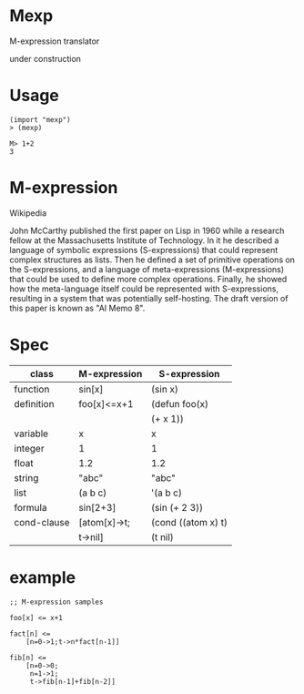 # Mexp
M-expression translator

under construction

# Usage

```
(import "mexp")
> (mexp)

M> 1+2
3
```

# M-expression
Wikipedia

John McCarthy published the first paper on Lisp in 1960 while a research fellow at the Massachusetts Institute of Technology. In it he described a language of symbolic expressions (S-expressions) that could represent complex structures as lists. Then he defined a set of primitive operations on the S-expressions, and a language of meta-expressions (M-expressions) that could be used to define more complex operations. Finally, he showed how the meta-language itself could be represented with S-expressions, resulting in a system that was potentially self-hosting. The draft version of this paper is known as "AI Memo 8".


# Spec

|class       |M-expression |S-expression |
|------------|-------------|-------------|
|function    |sin[x]       |(sin x)      |
|definition  |foo[x]<=x+1  |(defun foo(x)|
|            |             |    (+ x 1)) |
|variable    |  x          |  x          |
|integer     |  1          |  1          |
|float       |  1.2        |  1.2        |
|string      | "abc"       |  "abc"      |
|list        | (a b c)     |  '(a b c)   |
|formula     | sin[2+3]    |(sin (+ 2 3))|
|cond-clause |[atom[x]->t; |(cond ((atom x) t)|
|            | t->nil]     |      (t nil)|


# example

```
;; M-expression samples

foo[x] <= x+1

fact[n] <= 
    [n=0->1;t->n*fact[n-1]]

fib[n] <=
    [n=0->0;
     n=1->1;
     t->fib[n-1]+fib[n-2]]

```